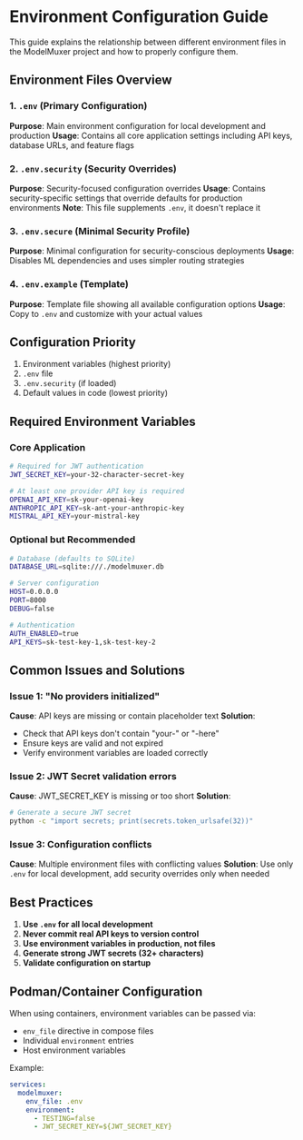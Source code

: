 # Environment Configuration Guide

This guide explains the relationship between different environment files in the ModelMuxer project and how to properly configure them.

## Environment Files Overview

### 1. `.env` (Primary Configuration)

**Purpose**: Main environment configuration for local development and production
**Usage**: Contains all core application settings including API keys, database URLs, and feature flags

### 2. `.env.security` (Security Overrides)

**Purpose**: Security-focused configuration overrides
**Usage**: Contains security-specific settings that override defaults for production environments
**Note**: This file supplements `.env`, it doesn't replace it

### 3. `.env.secure` (Minimal Security Profile)

**Purpose**: Minimal configuration for security-conscious deployments
**Usage**: Disables ML dependencies and uses simpler routing strategies

### 4. `.env.example` (Template)

**Purpose**: Template file showing all available configuration options
**Usage**: Copy to `.env` and customize with your actual values

## Configuration Priority

1. Environment variables (highest priority)
2. `.env` file
3. `.env.security` (if loaded)
4. Default values in code (lowest priority)

## Required Environment Variables

### Core Application

```bash
# Required for JWT authentication
JWT_SECRET_KEY=your-32-character-secret-key

# At least one provider API key is required
OPENAI_API_KEY=sk-your-openai-key
ANTHROPIC_API_KEY=sk-ant-your-anthropic-key
MISTRAL_API_KEY=your-mistral-key
```

### Optional but Recommended

```bash
# Database (defaults to SQLite)
DATABASE_URL=sqlite:///./modelmuxer.db

# Server configuration
HOST=0.0.0.0
PORT=8000
DEBUG=false

# Authentication
AUTH_ENABLED=true
API_KEYS=sk-test-key-1,sk-test-key-2
```

## Common Issues and Solutions

### Issue 1: "No providers initialized"

**Cause**: API keys are missing or contain placeholder text
**Solution**:

- Check that API keys don't contain "your-" or "-here"
- Ensure keys are valid and not expired
- Verify environment variables are loaded correctly

### Issue 2: JWT Secret validation errors

**Cause**: JWT_SECRET_KEY is missing or too short
**Solution**:

```bash
# Generate a secure JWT secret
python -c "import secrets; print(secrets.token_urlsafe(32))"
```

### Issue 3: Configuration conflicts

**Cause**: Multiple environment files with conflicting values
**Solution**: Use only `.env` for local development, add security overrides only when needed

## Best Practices

1. **Use `.env` for all local development**
2. **Never commit real API keys to version control**
3. **Use environment variables in production, not files**
4. **Generate strong JWT secrets (32+ characters)**
5. **Validate configuration on startup**

## Podman/Container Configuration

When using containers, environment variables can be passed via:

- `env_file` directive in compose files
- Individual `environment` entries
- Host environment variables

Example:

```yaml
services:
  modelmuxer:
    env_file: .env
    environment:
      - TESTING=false
      - JWT_SECRET_KEY=${JWT_SECRET_KEY}
```
